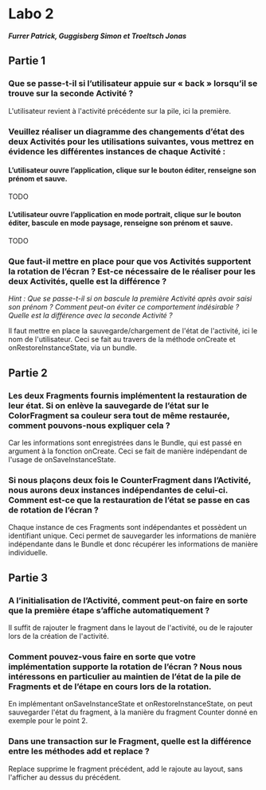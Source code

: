 # Labo 2

_**Furrer Patrick, Guggisberg Simon et Troeltsch Jonas**_

## Partie 1

### Que se passe-t-il si l’utilisateur appuie sur « back » lorsqu’il se trouve sur la seconde Activité ?

L'utilisateur revient à l'activité précédente sur la pile, ici la première.

### Veuillez réaliser un diagramme des changements d’état des deux Activités pour les utilisations suivantes, vous mettrez en évidence les différentes instances de chaque Activité :

#### L’utilisateur ouvre l’application, clique sur le bouton éditer, renseigne son prénom et sauve.

TODO

#### L’utilisateur ouvre l’application en mode portrait, clique sur le bouton éditer, bascule en mode paysage, renseigne son prénom et sauve.

TODO


### Que faut-il mettre en place pour que vos Activités supportent la rotation de l’écran ? Est-ce nécessaire de le réaliser pour les deux Activités, quelle est la différence ?
_Hint : Que se passe-t-il si on bascule la première Activité après avoir saisi son prénom ? Comment peut-on éviter ce comportement indésirable ? Quelle est la différence avec la seconde Activité ?_

Il faut mettre en place la sauvegarde/chargement de l'état de l'activité, ici le nom de l'utilisateur. Ceci se fait au travers de la méthode onCreate et onRestoreInstanceState, via un bundle.

## Partie 2

### Les deux Fragments fournis implémentent la restauration de leur état. Si on enlève la sauvegarde de l’état sur le ColorFragment sa couleur sera tout de même restaurée, comment pouvons-nous expliquer cela ? 

Car les informations sont enregistrées dans le Bundle, qui est passé en argument à la fonction onCreate. Ceci se fait de manière indépendant de l'usage de onSaveInstanceState.

### Si nous plaçons deux fois le CounterFragment dans l’Activité, nous aurons deux instances indépendantes de celui-ci. Comment est-ce que la restauration de l’état se passe en cas de rotation de l’écran ? 

Chaque instance de ces Fragments sont indépendantes et possèdent un identifiant unique. Ceci permet de sauvegarder les informations de manière indépendante dans le Bundle et donc récupérer les informations de manière individuelle.

## Partie 3

### A l’initialisation de l’Activité, comment peut-on faire en sorte que la première étape s’affiche automatiquement ?

Il suffit de rajouter le fragment dans le layout de l'activité, ou de le rajouter lors de la création de l'activité.

### Comment pouvez-vous faire en sorte que votre implémentation supporte la rotation de l’écran ? Nous nous intéressons en particulier au maintien de l’état de la pile de Fragments et de l’étape en cours lors de la rotation.

En implémentant onSaveInstanceState et onRestoreInstanceState, on peut sauvegarder l'état du  fragment, à la manière du fragment Counter donné en exemple pour le point 2.

### Dans une transaction sur le Fragment, quelle est la différence entre les méthodes add et replace ?

Replace supprime le fragment précédent, add le rajoute au layout, sans l'afficher au dessus du précédent.